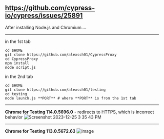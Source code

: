 https://github.com/cypress-io/cypress/issues/25891
---

After installing Node.js and Chromium....

---

in the 1st tab

```
cd $HOME
git clone https://github.com/alexsch01/CypressProxy
cd CypressProxy
npm install
node script.js
```

in the 2nd tab

```
cd $HOME
git clone https://github.com/alexsch01/testing
cd testing
node launch.js **PORT** # where **PORT** is from the 1st tab
```

---

**Chrome for Testing 114.0.5696.0** - redirects to HTTPS, which is incorrect behavior
![Screenshot 2023-12-25 3 35 43 PM](https://github.com/alexsch01/testing/assets/5721147/f252e86c-1f35-4552-b90d-88c67369dc7a)

---

**Chrome for Testing 113.0.5672.63**
![image](https://github.com/alexsch01/testing/assets/5721147/42344546-2a09-4c7d-9715-c7f9acf40d1a)

